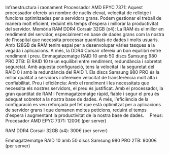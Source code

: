Infraestructura i raonament 
Processador AMD EPYC 7371: Aquest processador ofereix un nombre de nuclis elevat, velocitat de rellotge i funcions optimitzades per a servidors grans. Podem gestionar el treball de manera molt eficient, reduint els temps d'espera i millorar la productivitat del servidor.
Memòria RAM DDR4 Corsair 32GB (x4): La RAM és el millor en rendiment del servidor, especialment en base de dades grans com la nostra de l'hospital que necessita processar quantitats de dades i molts usuaris. Amb 128GB de RAM tenim espai per a desenvolupar vàries tasques a la vegada i aplicacions. A més, la DDR4 Corsair ofereix un bon equilibri entre rendiment i preu.
Emmagatzematge RAID 10 amb 50 discs Samsung 980 PRO 2TB: El RAID 10 té un equilibri entre rendiment, redundància i sobretot seguretat. Amb aquesta configuració, tens la velocitat i la seguretat del RAID 0 i amb la redundància del RAID 1. Els discs Samsung 980 PRO és la millor qualitat a servidors i ofereixen velocitat de transferència molt alta i confiabilitat.
Preu i eficiència: Amb el rendiment i les necessitats que necessita els nostres servidors, el preu és justificat. Amb el processador, la gran quantitat de RAM i l'emmagatzematge ràpid, fiable i segur el preu és adequat sobretot a la nostra base de dades. A més, l'eficiència de la configuració es veu reforçada pel fet que està optimitzat per a aplicacions de servidor grans i que demanen moltes peticions, reduint el temps d'espera i augmentant la productivitat de la nostra base de dades. 
Preus:
Procesador AMD EPYC 7371: 1200€ (per server)
 
RAM DDR4 Corsair 32GB (x4): 300€ (per server)
 
Emmagatzematge RAID 10 amb 50 discs Samsung 980 PRO 2TB: 8000€ (per server)
 
